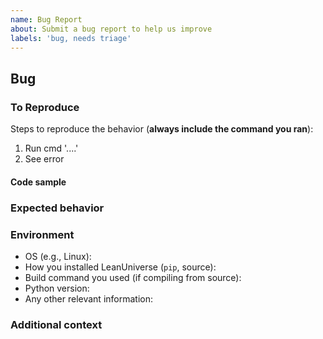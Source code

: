 ```yaml
---
name: Bug Report
about: Submit a bug report to help us improve
labels: 'bug, needs triage'
---
```


## Bug

<!-- A clear and concise description of what the bug is. -->

### To Reproduce

Steps to reproduce the behavior (**always include the command you ran**):

1. Run cmd '....'
2. See error

<!-- If you have a code sample, error messages, stack traces, please provide it here as well -->


#### Code sample
<!-- Ideally attach a minimal code sample to reproduce the decried issue.
Minimal means having the shortest code but still preserving the bug. -->

### Expected behavior

<!-- A clear and concise description of what you expected to happen. -->

### Environment

 - OS (e.g., Linux):
 - How you installed LeanUniverse (`pip`, source):
 - Build command you used (if compiling from source):
 - Python version:
 - Any other relevant information:

### Additional context

<!-- Add any other context about the problem here. -->
